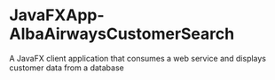 # JavaFXApp-AlbaAirwaysCustomerSearch
A JavaFX client application that consumes a web service and displays customer data from a database
